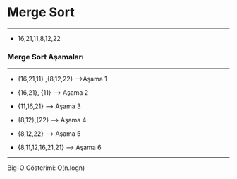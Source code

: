 # Merge Sort
---
- 16,21,11,8,12,22

### Merge Sort Aşamaları
---

- {16,21,11} ,{8,12,22} -->Aşama 1

- {16,21}, {11} --> Aşama 2

- {11,16,21} --> Aşama 3

- {8,12},{22} --> Aşama 4

- {8,12,22} --> Aşama 5

- {8,11,12,16,21,21} --> Aşama 6
---

Big-O Gösterimi: O(n.logn)


